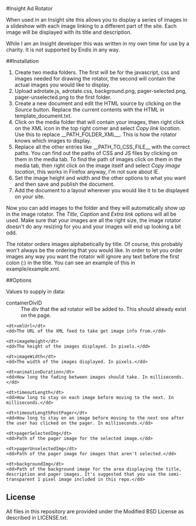 #Insight Ad Rotator

When used in an Insight site this allows you to display a series of images in a slideshow with each image linking to a different part of the site. Each image will be displayed with its title and description.

While I am an Insight developer this was written in my own time for use by a charity. It is not supported by Endis in any way.

##Installation

1. Create two media folders. The first will be for the javascript, css and images needed for drawing the rotator, the second will contain the actual images you would like to display.
1. Upload adrotate.js, adrotate.css, background.png, pager-selected.png, pager-unselected.png to the first folder.
1. Create a new document and edit the HTML source by clicking on the _Source_ button. Replace the current contents with the HTML in template_document.txt.
1. Click on the media folder that will contain your images, then right click on the XML icon in the top right corner and select _Copy link location_. Use this to replace \_\_PATH_FOLDER_XML\_\_. This is how the rotator knows which images to display.
1. Replace all the other entries like \_\_PATH_TO_CSS_FILE\_\_ with the correct paths. You can find out the paths of CSS and JS files by clicking on them in the media tab. To find the path of images click on them in the media tab, then right click on the image itself and select _Copy image location_, this works in Firefox anyway, I'm not sure about IE.
1. Set the image height and width and the other options to what you want and then save and publish the document.
1. Add the document to a layout wherever you would like it to be displayed on your site.

Now you can add images to the folder and they will automatically show up in the image rotator. The _Title_, _Caption_ and _Extra link_ options will all be used. Make sure that your images are all the right size, the image rotator doesn't do any resizing for you and your images will end up looking a bit odd.

The rotator orders images alphabetically by title. Of course, this probably won't always be the ordering that you would like. In order to let you order images any way you want the rotator will ignore any text before the first colon (:) in the title. You can see an example of this in example/example.xml.

##Options

Values to supply in data:

<dl>
	<dt>containerDivID</dt>
	<dd>The div that the ad rotator will be added to. This should already exist on the page.</dd>
	
	<dt>xmlUrl</dt>
	<dd>The URL of the XML feed to take get image info from.</dd>
	
	<dt>imageHeight</dt>
	<dd>The height of the images displayed. In pixels.</dd>
	
	<dt>imageWidth</dt>
	<dd>The width of the images displayed. In pixels.</dd>
	
	<dt>animationDuration</dt>
	<dd>How long the fading between images should take. In milliseconds.</dd>
	
	<dt>timeoutLength</dt>
	<dd>How long to stay on each image before moving to the next. In milliseconds.</dd>
	
	<dt>timeoutLengthPostPager</dt>
	<dd>How long to stay on an image before moving to the next one after the user has clicked on the pager. In milliseconds.</dd>
	
	<dt>pagerSelectedImg</dt>
	<dd>Path of the pager image for the selected image.</dd>
	
	<dt>pagerUnselectedImg</dt>
	<dd>Path of the pager image for images that aren't selected.</dd>
	
	<dt>backgroundImg</dt>
	<dd>Path of the background image for the area displaying the title, description and pager images. It's suggested that you use the semi-transparent 1 pixel image included in this repo.</dd>
</dl>

## License

All files in this repository are provided under the Modified BSD License as described in LICENSE.txt.